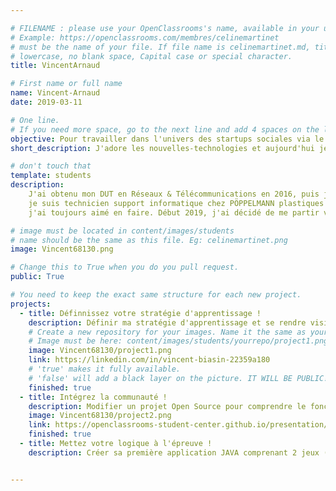 ```yaml
---

# FILENAME : please use your OpenClassrooms's name, available in your url.
# Example: https://openclassrooms.com/membres/celinemartinet
# must be the name of your file. If file name is celinemartinet.md, title is celinemartinet.
# lowercase, no blank space, Capital case or special character.
title: VincentArnaud

# First name or full name
name: Vincent-Arnaud
date: 2019-03-11

# One line.
# If you need more space, go to the next line and add 4 spaces on the left, as in 'description'.
objective: Pour travailler dans l'univers des startups sociales via le développement d'applications.
short_description: J'adore les nouvelles-technologies et aujourd'hui je me lance dans JAVA

# don't touch that
template: students
description:
    J'ai obtenu mon DUT en Réseaux & Télécommunications en 2016, puis j'ai eu 2 années difficiles. Depuis le 1er octobre 2018,
	je suis technicien support informatique chez PÖPPELMANN plastiques France. J'ai découvert la programmation au lycée et depuis
	j'ai toujours aimé en faire. Début 2019, j'ai décidé de me partir vers de nouveau horizon avec JAVA !

# image must be located in content/images/students
# name should be the same as this file. Eg: celinemartinet.png
image: Vincent68130.png

# Change this to True when you do you pull request.
public: True

# You need to keep the exact same structure for each new project.
projects:
  - title: Définnissez votre stratégie d'apprentissage !
    description: Définir ma stratégie d'apprentissage et se rendre visible sur les réseaux PRO.
    # Create a new repository for your images. Name it the same as your nickname and profile picture.
    # Image must be here: content/images/students/yourrepo/project1.png
    image: Vincent68130/project1.png
    link: https://linkedin.com/in/vincent-biasin-22359a180
    # 'true' makes it fully available.
    # 'false' will add a black layer on the picture. IT WILL BE PUBLIC!
    finished: true
  - title: Intégrez la communauté !
    description: Modifier un projet Open Source pour comprendre le fonctionnement de Git, de Github et des pull requests. 
    image: Vincent68130/project2.png
    link: https://openclassrooms-student-center.github.io/presentation/students/ratus.html
    finished: true
  - title: Mettez votre logique à l'épreuve !
    description: Créer sa première application JAVA comprenant 2 jeux (PLUS OU MOINS & MASTERMIND)


---
```


